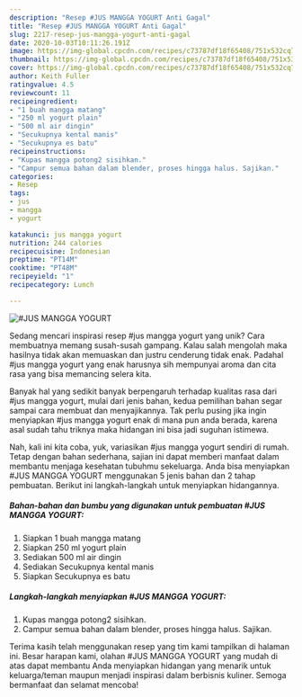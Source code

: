 ```yaml
---
description: "Resep #JUS MANGGA YOGURT Anti Gagal"
title: "Resep #JUS MANGGA YOGURT Anti Gagal"
slug: 2217-resep-jus-mangga-yogurt-anti-gagal
date: 2020-10-03T10:11:26.191Z
image: https://img-global.cpcdn.com/recipes/c73787df18f65408/751x532cq70/jus-mangga-yogurt-foto-resep-utama.jpg
thumbnail: https://img-global.cpcdn.com/recipes/c73787df18f65408/751x532cq70/jus-mangga-yogurt-foto-resep-utama.jpg
cover: https://img-global.cpcdn.com/recipes/c73787df18f65408/751x532cq70/jus-mangga-yogurt-foto-resep-utama.jpg
author: Keith Fuller
ratingvalue: 4.5
reviewcount: 11
recipeingredient:
- "1 buah mangga matang"
- "250 ml yogurt plain"
- "500 ml air dingin"
- "Secukupnya kental manis"
- "Secukupnya es batu"
recipeinstructions:
- "Kupas mangga potong2 sisihkan."
- "Campur semua bahan dalam blender, proses hingga halus. Sajikan."
categories:
- Resep
tags:
- jus
- mangga
- yogurt

katakunci: jus mangga yogurt 
nutrition: 244 calories
recipecuisine: Indonesian
preptime: "PT14M"
cooktime: "PT48M"
recipeyield: "1"
recipecategory: Lunch

---
```



![#JUS MANGGA YOGURT](https://img-global.cpcdn.com/recipes/c73787df18f65408/751x532cq70/jus-mangga-yogurt-foto-resep-utama.jpg)

Sedang mencari inspirasi resep #jus mangga yogurt yang unik? Cara membuatnya memang susah-susah gampang. Kalau salah mengolah maka hasilnya tidak akan memuaskan dan justru cenderung tidak enak. Padahal #jus mangga yogurt yang enak harusnya sih mempunyai aroma dan cita rasa yang bisa memancing selera kita.



Banyak hal yang sedikit banyak berpengaruh terhadap kualitas rasa dari #jus mangga yogurt, mulai dari jenis bahan, kedua pemilihan bahan segar sampai cara membuat dan menyajikannya. Tak perlu pusing jika ingin menyiapkan #jus mangga yogurt enak di mana pun anda berada, karena asal sudah tahu triknya maka hidangan ini bisa jadi suguhan istimewa.


Nah, kali ini kita coba, yuk, variasikan #jus mangga yogurt sendiri di rumah. Tetap dengan bahan sederhana, sajian ini dapat memberi manfaat dalam membantu menjaga kesehatan tubuhmu sekeluarga. Anda bisa menyiapkan #JUS MANGGA YOGURT menggunakan 5 jenis bahan dan 2 tahap pembuatan. Berikut ini langkah-langkah untuk menyiapkan hidangannya.

<!--inarticleads1-->

##### Bahan-bahan dan bumbu yang digunakan untuk pembuatan #JUS MANGGA YOGURT:

1. Siapkan 1 buah mangga matang
1. Siapkan 250 ml yogurt plain
1. Sediakan 500 ml air dingin
1. Sediakan Secukupnya kental manis
1. Siapkan Secukupnya es batu




<!--inarticleads2-->

##### Langkah-langkah menyiapkan #JUS MANGGA YOGURT:

1. Kupas mangga potong2 sisihkan.
1. Campur semua bahan dalam blender, proses hingga halus. Sajikan.




Terima kasih telah menggunakan resep yang tim kami tampilkan di halaman ini. Besar harapan kami, olahan #JUS MANGGA YOGURT yang mudah di atas dapat membantu Anda menyiapkan hidangan yang menarik untuk keluarga/teman maupun menjadi inspirasi dalam berbisnis kuliner. Semoga bermanfaat dan selamat mencoba!
